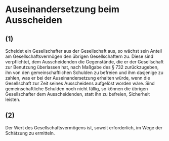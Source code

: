 # Auseinandersetzung beim Ausscheiden



## (1)

 Scheidet ein Gesellschafter aus der Gesellschaft aus, so wächst sein Anteil am Gesellschaftsvermögen den übrigen Gesellschaftern zu. Diese sind verpflichtet, dem Ausscheidenden die Gegenstände, die er der Gesellschaft zur Benutzung überlassen hat, nach Maßgabe des § 732 zurückzugeben, ihn von den gemeinschaftlichen Schulden zu befreien und ihm dasjenige zu zahlen, was er bei der Auseinandersetzung erhalten würde, wenn die Gesellschaft zur Zeit seines Ausscheidens aufgelöst worden wäre. Sind gemeinschaftliche Schulden noch nicht fällig, so können die übrigen Gesellschafter dem Ausscheidenden, statt ihn zu befreien, Sicherheit leisten.

## (2)

 Der Wert des Gesellschaftsvermögens ist, soweit erforderlich, im Wege der Schätzung zu ermitteln. 

